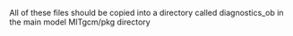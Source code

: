 All of these files should be copied into a directory called diagnostics_ob in the main model MITgcm/pkg directory
